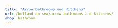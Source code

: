 ```yaml
---
title: "Arrow Bathrooms and Kitchens"
url: /holland-on-sea/arrow-bathrooms-and-kitchens/
shop: bathroom
---
```

